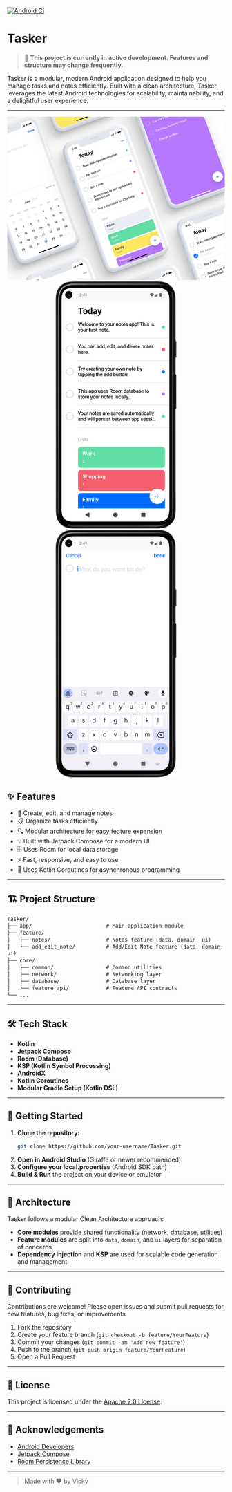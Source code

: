 [![Android CI](https://github.com/vicky7230/TASKER-multi-module/actions/workflows/android-ci.yml/badge.svg)](https://github.com/vicky7230/TASKER-multi-module/actions/workflows/android-ci.yml)

# Tasker

> 🚧 **This project is currently in active development. Features and structure may change frequently.**

Tasker is a modular, modern Android application designed to help you manage tasks and notes efficiently. Built with a clean architecture, Tasker leverages the latest Android technologies for scalability, maintainability, and a delightful user experience.

---

<div style="text-align:center;">
<img src="graphics/ui.jpg" width="700">
</div>

<div style="text-align:center;">
  <img src="graphics/1.png" width="280">
  <img src="graphics/2.png" width="280">
</div>

## ✨ Features

- 📝 Create, edit, and manage notes
- 📋 Organize tasks efficiently
- 🔍 Modular architecture for easy feature expansion
- 💡 Built with Jetpack Compose for a modern UI
- 🗄️ Uses Room for local data storage
- ⚡ Fast, responsive, and easy to use
- 🔄 Uses Kotlin Coroutines for asynchronous programming

---

## 🏗️ Project Structure

```
Tasker/
├── app/                        # Main application module
├── feature/
│   ├── notes/                  # Notes feature (data, domain, ui)
│   └── add_edit_note/          # Add/Edit Note feature (data, domain, ui)
├── core/
│   ├── common/                 # Common utilities
│   ├── network/                # Networking layer
│   ├── database/               # Database layer
│   └── feature_api/            # Feature API contracts
└── ...
```

---

## 🛠️ Tech Stack

- **Kotlin**
- **Jetpack Compose**
- **Room (Database)**
- **KSP (Kotlin Symbol Processing)**
- **AndroidX**
- **Kotlin Coroutines**
- **Modular Gradle Setup (Kotlin DSL)**

---

## 🚀 Getting Started

1. **Clone the repository:**
   ```sh
   git clone https://github.com/your-username/Tasker.git
   ```
2. **Open in Android Studio** (Giraffe or newer recommended)
3. **Configure your local.properties** (Android SDK path)
4. **Build & Run** the project on your device or emulator

---

## 🧩 Architecture

Tasker follows a modular Clean Architecture approach:

- **Core modules** provide shared functionality (network, database, utilities)
- **Feature modules** are split into `data`, `domain`, and `ui` layers for separation of concerns
- **Dependency Injection** and **KSP** are used for scalable code generation and management

---

## 🤝 Contributing

Contributions are welcome! Please open issues and submit pull requests for new features, bug fixes, or improvements.

1. Fork the repository
2. Create your feature branch (`git checkout -b feature/YourFeature`)
3. Commit your changes (`git commit -am 'Add new feature'`)
4. Push to the branch (`git push origin feature/YourFeature`)
5. Open a Pull Request

---

## 📄 License

This project is licensed under the [Apache 2.0 License](LICENSE).

---

## 🙏 Acknowledgements

- [Android Developers](https://developer.android.com/)
- [Jetpack Compose](https://developer.android.com/jetpack/compose)
- [Room Persistence Library](https://developer.android.com/jetpack/androidx/releases/room)

---

> Made with ❤️ by Vicky
